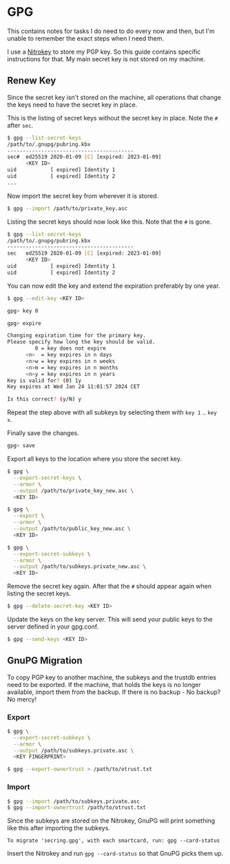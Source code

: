 # GPG

This contains notes for tasks I do need to do every now and then, but I'm unable
to remember the exact steps when I need them.

I use a [Nitrokey](https://www.nitrokey.com) to store my PGP key. So this guide
contains specific instructions for that. My main secret key is not stored on my
machine.

## Renew Key

Since the secret key isn't stored on the machine, all operations that change the
keys need to have the secret key in place.

This is the listing of secret keys without the secret key in place. Note the `#`
after `sec`.

```bash
$ gpg --list-secret-keys
/path/to/.gnupg/pubring.kbx
-----------------------------------------
sec#  ed25519 2020-01-09 [C] [expired: 2023-01-09]
      <KEY ID>
uid           [ expired] Identity 1
uid           [ expired] Identity 2
...
```

Now import the secret key from wherever it is stored.

```bash
$ gpg --import /path/to/private_key.asc 
```

Listing the secret keys should now look like this. Note that the `#` is gone.

```bash
$ gpg --list-secret-keys
/path/to/.gnupg/pubring.kbx
-----------------------------------------
sec   ed25519 2020-01-09 [C] [expired: 2023-01-09]
      <KEY ID>
uid           [ expired] Identity 1
uid           [ expired] Identity 2
```

You can now edit the key and extend the expiration preferably by one year.

```bash
$ gpg --edit-key <KEY ID>

gpg> key 0

gpg> expire

Changing expiration time for the primary key.
Please specify how long the key should be valid.
         0 = key does not expire
      <n>  = key expires in n days
      <n>w = key expires in n weeks
      <n>m = key expires in n months
      <n>y = key expires in n years
Key is valid for? (0) 1y
Key expires at Wed Jan 24 11:01:57 2024 CET

Is this correct? (y/N) y
```

Repeat the step above with all subkeys by selecting them with `key 1` .. `key
x`.

Finally save the changes.

```bash
gpg> save
```

Export all keys to the location where you store the secret key.

```bash
$ gpg \
  --export-secret-keys \
  --armor \
  --output /path/to/private_key_new.asc \
  <KEY ID>

$ gpg \
  --export \
  --armor \
  --output /path/to/public_key_new.asc \
  <KEY ID>

$ gpg \
  --export-secret-subkeys \
  --armor \
  --output /path/to/subkeys.private_new.asc \
  <KEY ID>
```

Remove the secret key again. After that the `#` should appear again when listing
the secret keys.

```bash
$ gpg --delete-secret-key <KEY ID>
```

Update the keys on the key server. This will send your public keys to the server
defined in your gpg.conf.

```bash
$ gpg --send-keys <KEY ID>
```

## GnuPG Migration

To copy PGP key to another machine, the subkeys and the trustdb entries need to
be exported. If the machine, that holds the keys is no longer available, import
them from the backup. If there is no backup - No backup? No mercy!

### Export

```bash
$ gpg \
  --export-secret-subkeys \
  --armor \
  --output /path/to/subkeys.private.asc \
  <KEY FINGERPRINT>

$ gpg --export-ownertrust > /path/to/otrust.txt
```

### Import

```bash
$ gpg --import /path/to/subkeys.private.asc
$ gpg --import-ownertrust /path/to/otrust.txt
```

Since the subkeys are stored on the Nitrokey, GnuPG will print something like
this after importing the subkeys.

```
To migrate 'secring.gpg', with each smartcard, run: gpg --card-status
```

Insert the Nitrokey and run `gpg --card-status` so that GnuPG picks them up.
